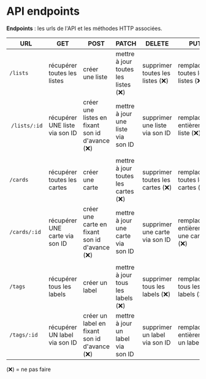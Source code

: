 # API endpoints

**Endpoints** : les urls de l'API et les méthodes HTTP associées.

| URL | GET | POST | PATCH | DELETE | PUT |
|---|---|---|---|---|---|
| `/lists` | récupérer toutes les listes | créer une liste | mettre à jour toutes les listes (❌) | supprimer toutes les listes (❌) | remplacer toutes les listes (❌) |
| `/lists/:id` | récupérer UNE liste via son ID | créer une listes en fixant son id d'avance (❌) | mettre à jour une liste via son ID | supprimer une liste via son ID | remplacer entièrement liste (❌) |
| |
| `/cards` | récupérer toutes les cartes | créer une carte | mettre à jour toutes les cartes (❌) | supprimer toutes les cartes (❌) | remplacer toutes les cartes (❌)
| `/cards/:id` | récupérer UNE carte via son ID | créer une carte en fixant son id d'avance (❌) | mettre à jour une carte via son ID | supprimer une carte via son ID | remplacer entièrement une carte (❌) |
| |
| `/tags`| récupérer tous les labels | créer un label | mettre à jour tous les labels (❌) | supprimer tous les labels (❌) | remplacer tous les labels (❌)
| `/tags/:id` | récupérer UN label via son ID | créer un label en fixant son id d'avance (❌) | mettre à jour un label via son ID | supprimer un label via son ID |  remplacer entièrement un label (❌)


(❌) = ne pas faire

